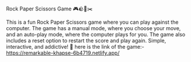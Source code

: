 Rock Paper Scissors Game 🎮🪨📄✂️

This is a fun Rock Paper Scissors game where you can play against the computer. 
The game has a manual mode, where you choose your move, and an auto-play mode, where the computer plays for you.
The game also includes a reset option to restart the score and play again. Simple, interactive, and addictive! 🚀
here is the link of the game:-https://remarkable-khapse-6b4719.netlify.app/







